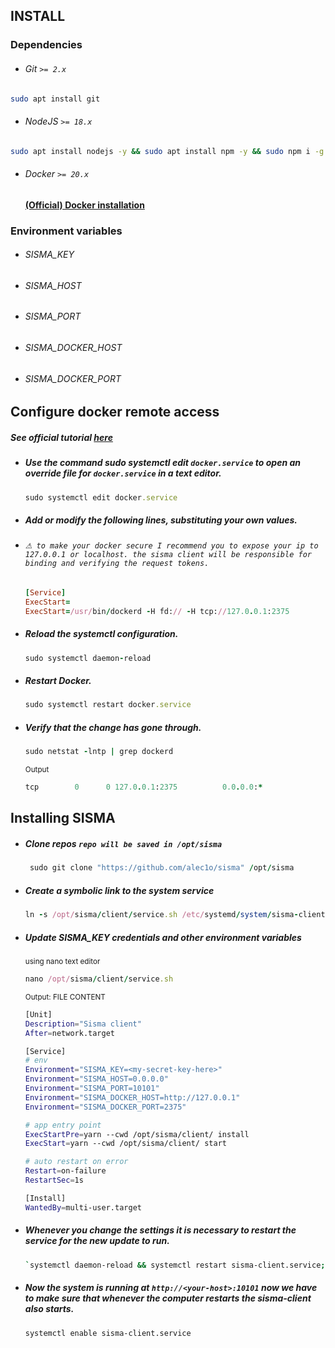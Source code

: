 ## INSTALL

### Dependencies 
- ###### Git ``>= 2.x``
```sh
sudo apt install git
```
- ###### NodeJS ``>= 18.x`` 
```sh
sudo apt install nodejs -y && sudo apt install npm -y && sudo npm i -g yarn && echo "DONE"
```
- ###### Docker ``>= 20.x`` 
  #### [(Official) Docker installation](https://docs.docker.com/engine/install/)

### Environment variables
- ###### SISMA_KEY `` ``
- ###### SISMA_HOST `` ``
- ###### SISMA_PORT `` ``
- ###### SISMA_DOCKER_HOST `` ``
- ###### SISMA_DOCKER_PORT `` ``

## Configure docker remote access
##### See official tutorial [here](https://docs.docker.com/config/daemon/remote-access/)
- ##### Use the command sudo systemctl edit ``docker.service`` to open an override file for ``docker.service`` in a text editor.
  ```rb
  sudo systemctl edit docker.service
  ```
- ##### Add or modify the following lines, substituting your own values.
- ###### ``⚠ to make your docker secure I recommend you to expose your ip to 127.0.0.1 or localhost. the sisma client will be responsible for binding and verifying the request tokens.``
  ```rb
  [Service]
  ExecStart=
  ExecStart=/usr/bin/dockerd -H fd:// -H tcp://127.0.0.1:2375
  ```
- ##### Reload the systemctl configuration.
  ```rb
  sudo systemctl daemon-reload
  ```
- ##### Restart Docker.
  ```rb
  sudo systemctl restart docker.service
  ```
- ##### Verify that the change has gone through.
  ```rb
  sudo netstat -lntp | grep dockerd
  ```
  <sup>Output</sup>
  ```rb
  tcp        0      0 127.0.0.1:2375          0.0.0.0:*               LISTEN      3758/dockerd
  ```

## Installing SISMA
- ##### Clone repos ``repo will be saved in /opt/sisma``
  ```rb
   sudo git clone "https://github.com/alec1o/sisma" /opt/sisma
  ```
- ##### Create a symbolic link to the system service
  ```rb
  ln -s /opt/sisma/client/service.sh /etc/systemd/system/sisma-client.service
  ```
- ##### Update SISMA_KEY credentials and other environment variables
  <sup>using nano text editor</sup>
  ```rb
  nano /opt/sisma/client/service.sh
  ```
  <sup>Output: FILE CONTENT</sup>
  ```sh
  [Unit]
  Description="Sisma client"
  After=network.target

  [Service]
  # env
  Environment="SISMA_KEY=<my-secret-key-here>"
  Environment="SISMA_HOST=0.0.0.0"
  Environment="SISMA_PORT=10101"
  Environment="SISMA_DOCKER_HOST=http://127.0.0.1"
  Environment="SISMA_DOCKER_PORT=2375"

  # app entry point
  ExecStartPre=yarn --cwd /opt/sisma/client/ install
  ExecStart=yarn --cwd /opt/sisma/client/ start

  # auto restart on error
  Restart=on-failure
  RestartSec=1s

  [Install]
  WantedBy=multi-user.target
  ```
- ##### Whenever you change the settings it is necessary to restart the service for the new update to run.
  ```sh
  `systemctl daemon-reload && systemctl restart sisma-client.service;
  ```
- ##### Now the system is running at ``http://<your-host>:10101`` now we have to make sure that whenever the computer restarts the sisma-client also starts.
  ```sh
  systemctl enable sisma-client.service
  ```
